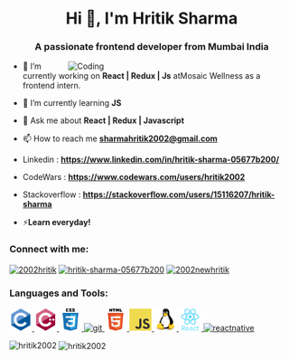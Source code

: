 <h1 align="center">Hi 👋, I'm Hritik Sharma</h1>
<h3 align="center">A passionate frontend developer from Mumbai India</h3>
<img align="right" alt="Coding" width="400" src="https://cdn.dribbble.com/users/2646423/screenshots/5507196/computer.gif"/>

- 🔭 I’m currently working on **React | Redux | Js** atMosaic Wellness as a frontend intern.

- 🌱 I’m currently learning **JS**

- 💬 Ask me about **React | Redux | Javascript** 

- 📫 How to reach me **sharmahritik2002@gmail.com**
- Linkedin : **https://www.linkedin.com/in/hritik-sharma-05677b200/**
- CodeWars : **https://www.codewars.com/users/hritik2002**
- Stackoverflow : **https://stackoverflow.com/users/15116207/hritik-sharma**

- ⚡**Learn everyday!**

<h3 align="left">Connect with me:</h3>
<p align="left">
<a href="https://codepen.io/2002hritik" target="blank"><img align="center" src="https://raw.githubusercontent.com/rahuldkjain/github-profile-readme-generator/master/src/images/icons/Social/codepen.svg" alt="2002hritik" height="30" width="40" /></a>
<a href="https://linkedin.com/in/hritik-sharma-05677b200" target="blank"><img align="center" src="https://raw.githubusercontent.com/rahuldkjain/github-profile-readme-generator/master/src/images/icons/Social/linked-in-alt.svg" alt="hritik-sharma-05677b200" height="30" width="40" /></a>
<a href="https://www.leetcode.com/2002newhritik" target="blank"><img align="center" src="https://raw.githubusercontent.com/rahuldkjain/github-profile-readme-generator/master/src/images/icons/Social/leet-code.svg" alt="2002newhritik" height="30" width="40" /></a>
</p>

<h3 align="left">Languages and Tools:</h3>
<p align="left"> <a href="https://www.cprogramming.com/" target="_blank"> <img src="https://raw.githubusercontent.com/devicons/devicon/master/icons/c/c-original.svg" alt="c" width="40" height="40"/> </a> <a href="https://www.w3schools.com/cpp/" target="_blank"> <img src="https://raw.githubusercontent.com/devicons/devicon/master/icons/cplusplus/cplusplus-original.svg" alt="cplusplus" width="40" height="40"/> </a> <a href="https://www.w3schools.com/css/" target="_blank"> <img src="https://raw.githubusercontent.com/devicons/devicon/master/icons/css3/css3-original-wordmark.svg" alt="css3" width="40" height="40"/> </a> <a href="https://git-scm.com/" target="_blank"> <img src="https://www.vectorlogo.zone/logos/git-scm/git-scm-icon.svg" alt="git" width="40" height="40"/> </a> <a href="https://www.w3.org/html/" target="_blank"> <img src="https://raw.githubusercontent.com/devicons/devicon/master/icons/html5/html5-original-wordmark.svg" alt="html5" width="40" height="40"/> </a> <a href="https://developer.mozilla.org/en-US/docs/Web/JavaScript" target="_blank"> <img src="https://raw.githubusercontent.com/devicons/devicon/master/icons/javascript/javascript-original.svg" alt="javascript" width="40" height="40"/> </a> <a href="https://www.linux.org/" target="_blank"> <img src="https://raw.githubusercontent.com/devicons/devicon/master/icons/linux/linux-original.svg" alt="linux" width="40" height="40"/> </a> <a href="https://reactjs.org/" target="_blank"> <img src="https://raw.githubusercontent.com/devicons/devicon/master/icons/react/react-original-wordmark.svg" alt="react" width="40" height="40"/> </a> <a href="https://reactnative.dev/" target="_blank"> <img src="https://reactnative.dev/img/header_logo.svg" alt="reactnative" width="40" height="40"/> </a> </p>

<p><img align="left" src="https://github-readme-stats.vercel.app/api/top-langs?username=hritik2002&show_icons=true&locale=en&layout=compact" alt="hritik2002" /></p>

<p>&nbsp;<img align="center" src="https://github-readme-stats.vercel.app/api?username=hritik2002&show_icons=true&locale=en" alt="hritik2002" /></p>
